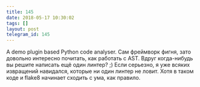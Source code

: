 ```yaml
---
title: 145
date: 2018-05-17 10:30:02
tags: []
layout: post
telegram_id: 145
---
```


A demo plugin based Python code analyser. Сам фреймворк фигня, зато довольно интересно почитать, как работать с AST. Вдруг когда-нибудь вы решите написать ещё один линтер? ;) Если серьезно, я уже всяких извращений навидался, которые ни один линтер не ловит. Хотя в таком коде и flake8 начинает сходить с ума, как правило.

